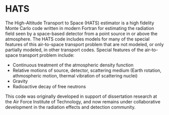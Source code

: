 # HATS

The High-Altitude Transport to Space (HATS) estimator is a high fidelity Monte Carlo code written in modern Fortran for estimating the radiation field seen by a space-based detector from a point source in or above the atmosphere.  The HATS code includes models for many of the special features of this air-to-space transport problem that are not modeled, or only partially modeled, in other transport codes.  Special features of the air-to-space transport problem include:
- Continuous treatment of the atmospheric density function
- Relative motions of source, detector, scattering medium (Earth rotation, athmospheric motion, thermal vibration of scattering nuclei)
- Gravity
- Radioactive decay of free neutrons

This code was originally developed in support of dissertation research at the Air Force Institute of Technology, and now remains under collaborative development in the radiation effects and detection community.
